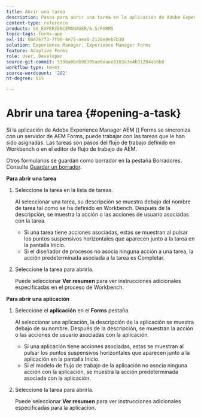 ```yaml
---
title: Abrir una tarea
description: Pasos para abrir una tarea en la aplicación de Adobe Experience Manager Forms.
content-type: reference
products: SG_EXPERIENCEMANAGER/6.5/FORMS
topic-tags: forms-app
exl-id: 08e267f3-7f90-4e75-aea0-2128e8eb7b30
solution: Experience Manager, Experience Manager Forms
feature: Adaptive Forms
role: User, Developer
source-git-commit: 539da06db98395ae6eaee8103a3e4b31204abbb8
workflow-type: tm+mt
source-wordcount: '282'
ht-degree: 51%

---
```


# Abrir una tarea {#opening-a-task}

Si la aplicación de Adobe Experience Manager AEM () Forms se sincroniza con un servidor de AEM Forms, puede trabajar con las tareas que le han sido asignadas. Las tareas son pasos del flujo de trabajo definido en Workbench o en el editor de flujo de trabajo de AEM.

Otros formularios se guardan como borrador en la pestaña Borradores. Consulte [Guardar un borrador](/help/forms/using/save-as-draft.md).

**Para abrir una tarea**

1. Seleccione la tarea en la lista de tareas.

   Al seleccionar una tarea, su descripción se muestra debajo del nombre de tarea tal como se ha definido en Workbench. Después de la descripción, se muestra la acción o las acciones de usuario asociadas con la tarea.

   * Si una tarea tiene acciones asociadas, estas se muestran al pulsar los puntos suspensivos horizontales que aparecen junto a la tarea en la pantalla Inicio.
   * Si el diseñador de procesos no asocia ninguna acción a una tarea, la acción predeterminada asociada a la tarea es Completar.

1. Seleccione la tarea para abrirla.

   Puede seleccionar **Ver resumen** para ver instrucciones adicionales especificadas en el proceso de Workbench.

**Para abrir una aplicación**

1. Seleccione el **aplicación** en el **Forms** pestaña.

   Al seleccionar una aplicación, la descripción de la aplicación se muestra debajo de su nombre. Después de la descripción, se muestran la acción o las acciones de usuario asociadas con la aplicación.

   * Si una aplicación tiene acciones asociadas, estas se muestran al pulsar los puntos suspensivos horizontales que aparecen junto a la aplicación en la pantalla Inicio.
   * Si el modelo de flujo de trabajo de la aplicación no asocia ninguna acción con la aplicación, se muestra la acción predeterminada asociada con la aplicación.

1. Seleccione la tarea para abrirla.

   Puede seleccionar **Ver resumen** para ver instrucciones adicionales especificadas para la aplicación.
